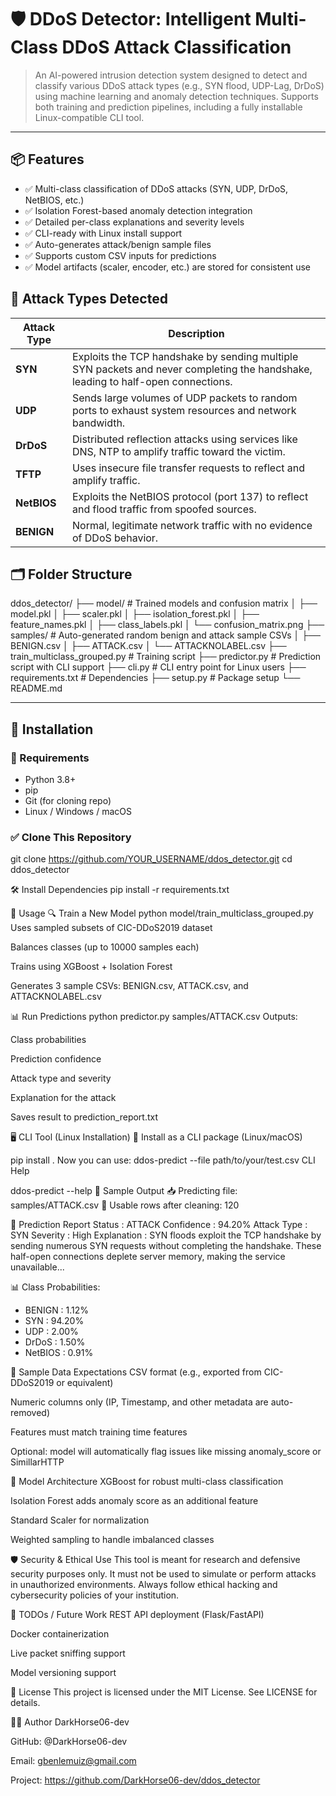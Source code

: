 # 🛡️ DDoS Detector: Intelligent Multi-Class DDoS Attack Classification

> An AI-powered intrusion detection system designed to detect and classify various DDoS attack types (e.g., SYN flood, UDP-Lag, DrDoS) using machine learning and anomaly detection techniques. Supports both training and prediction pipelines, including a fully installable Linux-compatible CLI tool.

---

## 📦 Features

- ✅ Multi-class classification of DDoS attacks (SYN, UDP, DrDoS, NetBIOS, etc.)
- ✅ Isolation Forest-based anomaly detection integration
- ✅ Detailed per-class explanations and severity levels
- ✅ CLI-ready with Linux install support
- ✅ Auto-generates attack/benign sample files
- ✅ Supports custom CSV inputs for predictions
- ✅ Model artifacts (scaler, encoder, etc.) are stored for consistent use


## 🧠 Attack Types Detected

| Attack Type | Description |
|-------------|-------------|
| **SYN**     | Exploits the TCP handshake by sending multiple SYN packets and never completing the handshake, leading to half-open connections. |
| **UDP**     | Sends large volumes of UDP packets to random ports to exhaust system resources and network bandwidth. |
| **DrDoS**   | Distributed reflection attacks using services like DNS, NTP to amplify traffic toward the victim. |
| **TFTP**    | Uses insecure file transfer requests to reflect and amplify traffic. |
| **NetBIOS** | Exploits the NetBIOS protocol (port 137) to reflect and flood traffic from spoofed sources. |
| **BENIGN**  | Normal, legitimate network traffic with no evidence of DDoS behavior. |


## 🗂️ Folder Structure
ddos_detector/
├── model/ # Trained models and confusion matrix
│ ├── model.pkl
│ ├── scaler.pkl
│ ├── isolation_forest.pkl
│ ├── feature_names.pkl
│ ├── class_labels.pkl
│ └── confusion_matrix.png
├── samples/ # Auto-generated random benign and attack sample CSVs
│ ├── BENIGN.csv
│ ├── ATTACK.csv
│ └── ATTACKNOLABEL.csv
├── train_multiclass_grouped.py # Training script
├── predictor.py # Prediction script with CLI support
├── cli.py # CLI entry point for Linux users
├── requirements.txt # Dependencies
├── setup.py # Package setup
└── README.md

---

## 🔧 Installation

### 🔁 Requirements

- Python 3.8+
- pip
- Git (for cloning repo)
- Linux / Windows / macOS

### ✅ Clone This Repository
git clone https://github.com/YOUR_USERNAME/ddos_detector.git
cd ddos_detector

🛠️ Install Dependencies
pip install -r requirements.txt

🚀 Usage
🔍 Train a New Model
python model/train_multiclass_grouped.py
Uses sampled subsets of CIC-DDoS2019 dataset

Balances classes (up to 10000 samples each)

Trains using XGBoost + Isolation Forest

Generates 3 sample CSVs: BENIGN.csv, ATTACK.csv, and ATTACKNOLABEL.csv

📊 Run Predictions
python predictor.py samples/ATTACK.csv
Outputs:

Class probabilities

Prediction confidence

Attack type and severity

Explanation for the attack

Saves result to prediction_report.txt

🖥️ CLI Tool (Linux Installation)
🧪 Install as a CLI package (Linux/macOS)

pip install .
Now you can use:
ddos-predict --file path/to/your/test.csv
CLI Help

ddos-predict --help
🧪 Sample Output
📥 Predicting file: samples/ATTACK.csv
🔎 Usable rows after cleaning: 120

📄 Prediction Report
Status       : ATTACK
Confidence   : 94.20%
Attack Type  : SYN
Severity     : High
Explanation  : SYN floods exploit the TCP handshake by sending numerous SYN requests without completing the handshake. These half-open connections deplete server memory, making the service unavailable...

📊 Class Probabilities:
- BENIGN    : 1.12%
- SYN       : 94.20%
- UDP       : 2.00%
- DrDoS     : 1.50%
- NetBIOS   : 0.91%

📁 Sample Data Expectations
CSV format (e.g., exported from CIC-DDoS2019 or equivalent)

Numeric columns only (IP, Timestamp, and other metadata are auto-removed)

Features must match training time features

Optional: model will automatically flag issues like missing anomaly_score or SimillarHTTP

🧠 Model Architecture
XGBoost for robust multi-class classification

Isolation Forest adds anomaly score as an additional feature

Standard Scaler for normalization

Weighted sampling to handle imbalanced classes

🛡️ Security & Ethical Use
This tool is meant for research and defensive security purposes only. It must not be used to simulate or perform attacks in unauthorized environments. Always follow ethical hacking and cybersecurity policies of your institution.

🧩 TODOs / Future Work
 REST API deployment (Flask/FastAPI)

 Docker containerization

 Live packet sniffing support

 Model versioning support

📜 License
This project is licensed under the MIT License. See LICENSE for details.

👨‍💻 Author
DarkHorse06-dev

GitHub: @DarkHorse06-dev

Email: gbenlemuiz@gmail.com

Project: https://github.com/DarkHorse06-dev/ddos_detector

